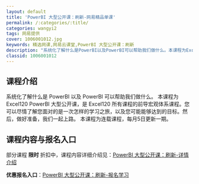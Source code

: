 ```yaml
---
layout: default
title: 'PowerBI 大型公开课：刷新-网易精品单课'
permalink: /:categories/:title/
categories: wangyi2
tags: 网易提供
cover: 1006001012.jpg
keywords: 精选网课,网易云课堂,PowerBI 大型公开课：刷新
description: "系统化了解什么是PowerBI以及PowerBI可以帮助我们做什么。本课程为Excel120PowerBI大型公开课，是Excel120所有课程的前导宏观体系课程。您可以尽情了解您面对的是一"
classid: 1006001012
---
```


## 课程介绍

系统化了解什么是 PowerBI 以及 PowerBI 可以帮助我们做什么。
本课程为 Excel120 PowerBI 大型公开课，是 Excel120 所有课程的前导宏观体系课程。您可以尽情了解您面对的是一次怎样的学习之旅，以及您可能能够达到的目标。然后，做好准备，我们一起上路。
本课程为连载课程，每月5日更新一期。

## 课程内容与报名入口

部分课程 **限时** 折扣中，课程内容详细介绍见：[PowerBI 大型公开课：刷新-详情介绍](https://study.163.com/course/introduction/1006001012.htm?share=1&shareId=1025206652&utm_campaign=share&utm_medium=iphoneShare&utm_source=&utm_u=1025206652)

**优惠报名入口**：[PowerBI 大型公开课：刷新-报名学习](https://study.163.com/course/introduction/1006001012.htm?share=1&shareId=1025206652&utm_campaign=share&utm_medium=iphoneShare&utm_source=&utm_u=1025206652)

